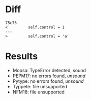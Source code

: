 # Diff
```shell
75c75
<         self.control = 1
---
>         self.control = 'a'
```

# Results
- Mopsa: TypeError detected, sound
- PEPM17: no errors found, *unsound*
- Pytype: no errors found, *unsound*
- Typpete: file unsupported
- NFM18: file unsupported

